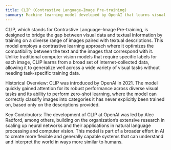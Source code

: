 ```yaml
---
title: CLIP (Contrastive Language–Image Pre-training)
summary: Machine learning model developed by OpenAI that learns visual concepts from natural language descriptions, enabling it to understand images in a manner aligned with textual descriptions.
---
```

CLIP, which stands for Contrastive Language–Image Pre-training, is designed to bridge the gap between visual data and textual information by training on a diverse range of images paired with textual descriptions. This model employs a contrastive learning approach where it optimizes the compatibility between the text and the images that correspond with it. Unlike traditional computer vision models that require specific labels for each image, CLIP learns from a broad set of internet-collected data, allowing it to generalize well across a wide variety of visual tasks without needing task-specific training data.

Historical Overview:
CLIP was introduced by OpenAI in 2021. The model quickly gained attention for its robust performance across diverse visual tasks and its ability to perform zero-shot learning, where the model can correctly classify images into categories it has never explicitly been trained on, based only on the descriptions provided.

Key Contributors:
The development of CLIP at OpenAI was led by Alec Radford, among others, building on the organization’s extensive research in scaling up neural networks and their applications in natural language processing and computer vision. This model is part of a broader effort in AI to create more flexible and generally capable systems that can understand and interpret the world in ways more similar to humans.